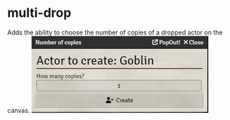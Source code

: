 # multi-drop
Adds the ability to choose the number of copies of a dropped actor on the canvas.
![dialog.png](screenshots%2Fdialog.png)
